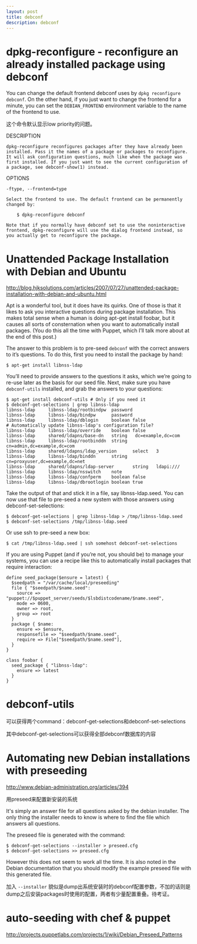 ```yaml
---
layout: post
title: debconf
description: debconf
---
```


dpkg-reconfigure - reconfigure an already installed package using debconf
=========================================================================

You can change the default frontend debconf uses by `dpkg reconfigure debconf`. On the other hand, if you just want to change the frontend for a minute, you can set the `DEBIAN_FRONTEND` environment variable to the name of the frontend to use.

这个命令默认显示low priority的问题。

DESCRIPTION

    dpkg-reconfigure reconfigures packages after they have already been installed. Pass it the names of a package or packages to reconfigure. It will ask configuration questions, much like when the package was first installed. If you just want to see the current configuration of a package, see debconf-show(1) instead.

OPTIONS

    -ftype, --frontend=type

    Select the frontend to use. The default frontend can be permanently changed by:

        $ dpkg-reconfigure debconf

    Note that if you normally have debconf set to use the noninteractive frontend, dpkg-reconfigure will use the dialog frontend instead, so you actually get to reconfigure the package.

Unattended Package Installation with Debian and Ubuntu
======================================================

<http://blog.hjksolutions.com/articles/2007/07/27/unattended-package-installation-with-debian-and-ubuntu.html>

Apt is a wonderful tool, but it does have its quirks. One of those is that it likes to ask you interactive questions during package installation. This makes total sense when a human is doing apt-get install foobar, but it causes all sorts of consternation when you want to automatically install packages. (You do this all the time with Puppet, which I’ll talk more about at the end of this post.)

The answer to this problem is to pre-seed `debconf` with the correct answers to it’s questions. To do this, first you need to install the package by hand:

    $ apt-get install libnss-ldap

You’ll need to provide answers to the questions it asks, which we’re going to re-use later as the basis for our seed file. Next, make sure you have `debconf-utils` installed, and grab the answers to your questions:

    $ apt-get install debconf-utils # Only if you need it
    $ debconf-get-selections | grep libnss-ldap
    libnss-ldap     libnss-ldap/rootbindpw  password
    libnss-ldap     libnss-ldap/bindpw      password
    libnss-ldap     libnss-ldap/dblogin     boolean false
    # Automatically update libnss-ldap's configuration file?
    libnss-ldap     libnss-ldap/override    boolean false
    libnss-ldap     shared/ldapns/base-dn   string   dc=example,dc=com
    libnss-ldap     libnss-ldap/rootbinddn  string   cn=admin,dc=example,dc=com
    libnss-ldap     shared/ldapns/ldap_version      select   3
    libnss-ldap     libnss-ldap/binddn      string   cn=proxyuser,dc=example,dc=net
    libnss-ldap     shared/ldapns/ldap-server       string   ldapi:///
    libnss-ldap     libnss-ldap/nsswitch    note
    libnss-ldap     libnss-ldap/confperm    boolean false
    libnss-ldap     libnss-ldap/dbrootlogin boolean true

Take the output of that and stick it in a file, say libnss-ldap.seed. You can now use that file to pre-seed a new system with those answers using debconf-set-selections:

    $ debconf-get-selections | grep libnss-ldap > /tmp/libnss-ldap.seed
    $ debconf-set-selections /tmp/libnss-ldap.seed

Or use ssh to pre-seed a new box:

    $ cat /tmp/libnss-ldap.seed | ssh somehost debconf-set-selections

If you are using Puppet (and if you’re not, you should be) to manage your systems, you can use a recipe like this to automatically install packages that require interaction:

    define seed_package($ensure = latest) {
      $seedpath = "/var/cache/local/preseeding" 
      file { "$seedpath/$name.seed":
        source => "puppet://$puppet_server/seeds/$lsbdistcodename/$name.seed",
        mode => 0600,
        owner => root,
        group => root
      }
      package { $name:
        ensure => $ensure,
        responsefile => "$seedpath/$name.seed",
        require => File["$seedpath/$name.seed"],
      }
    }

    class foobar {
      seed_package { "libnss-ldap":
        ensure => latest
      }
    }

debconf-utils
=============

可以获得两个command：debconf-get-selections和debconf-set-selections

其中debconf-get-selections可以获得全部debconf数据库的内容

Automating new Debian installations with preseeding
===================================================

<http://www.debian-administration.org/articles/394>

用preseed来配置新安装的系统

It's simply an answer file for all questions asked by the debian installer. The only thing the installer needs to know is where to find the file which answers all questions.

The preseed file is generated with the command:

    $ debconf-get-selections --installer > preseed.cfg
    $ debconf-get-selections >> preseed.cfg

However this does not seem to work all the time. It is also noted in the Debian documentation that you should modify the example preseed file with this generated file.

加入 `--installer` 貌似是dump出系统安装时的debconf配置参数，不加的话则是dump之后安装packages时使用的配置，两者有少量配置重叠。待考证。


auto-seeding with chef & puppet
===============================

<http://projects.puppetlabs.com/projects/1/wiki/Debian_Preseed_Patterns>
